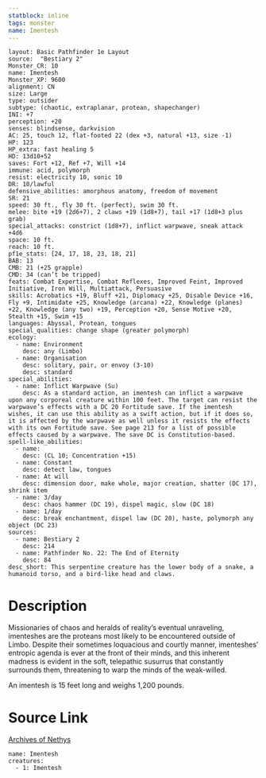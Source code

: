 ```yaml
---
statblock: inline
tags: monster
name: Imentesh
---
```

```statblock
layout: Basic Pathfinder 1e Layout
source:  "Bestiary 2"
Monster_CR: 10
name: Imentesh
Monster_XP: 9600
alignment: CN
size: Large
type: outsider
subtype: (chaotic, extraplanar, protean, shapechanger)
INI: +7
perception: +20
senses: blindsense, darkvision
AC: 25, touch 12, flat-footed 22 (dex +3, natural +13, size -1)
HP: 123
HP_extra: fast healing 5
HD: 13d10+52
saves: Fort +12, Ref +7, Will +14
immune: acid, polymorph
resist: electricity 10, sonic 10
DR: 10/lawful
defensive_abilities: amorphous anatomy, freedom of movement
SR: 21
speed: 30 ft., fly 30 ft. (perfect), swim 30 ft.
melee: bite +19 (2d6+7), 2 claws +19 (1d8+7), tail +17 (1d8+3 plus grab)
special_attacks: constrict (1d8+7), inflict warpwave, sneak attack +4d6
space: 10 ft.
reach: 10 ft.
pf1e_stats: [24, 17, 18, 23, 18, 21]
BAB: 13
CMB: 21 (+25 grapple)
CMD: 34 (can’t be tripped)
feats: Combat Expertise, Combat Reflexes, Improved Feint, Improved Initiative, Iron Will, Multiattack, Persuasive
skills: Acrobatics +19, Bluff +21, Diplomacy +25, Disable Device +16, Fly +9, Intimidate +25, Knowledge (arcana) +22, Knowledge (planes) +22, Knowledge (any two) +19, Perception +20, Sense Motive +20, Stealth +15, Swim +15
languages: Abyssal, Protean, tongues
special_qualities: change shape (greater polymorph)
ecology:
  - name: Environment
    desc: any (Limbo)
  - name: Organisation
    desc: solitary, pair, or envoy (3-10)
    desc: standard
special_abilities:
  - name: Inflict Warpwave (Su)
    desc: As a standard action, an imentesh can inflict a warpwave upon any corporeal creature within 100 feet. The target can resist the warpwave’s effects with a DC 20 Fortitude save. If the imentesh wishes, it can use this ability as a swift action, but if it does so, it is affected by the warpwave as well unless it resists the effects with its own Fortitude save. See page 213 for a list of possible effects caused by a warpwave. The save DC is Constitution-based.
spell-like_abilities:
  - name:
    desc: (CL 10; Concentration +15)
  - name: Constant
    desc: detect law, tongues
  - name: At will
    desc: dimension door, make whole, major creation, shatter (DC 17), shrink item
  - name: 3/day
    desc: chaos hammer (DC 19), dispel magic, slow (DC 18)
  - name: 1/day
    desc: break enchantment, dispel law (DC 20), haste, polymorph any object (DC 23)
sources:
  - name: Bestiary 2
    desc: 214
  - name: Pathfinder No. 22: The End of Eternity
    desc: 84
desc_short: This serpentine creature has the lower body of a snake, a humanoid torso, and a bird-like head and claws.
```
# Description
Missionaries of chaos and heralds of reality’s eventual unraveling, imenteshes are the proteans most likely to be encountered outside of Limbo. Despite their sometimes loquacious and courtly manner, imenteshes’ entropic agenda is ever at the front of their minds, and this inherent madness is evident in the soft, telepathic susurrus that constantly surrounds them, threatening to warp the minds of the weak-willed.

An imentesh is 15 feet long and weighs 1,200 pounds.
# Source Link
[Archives of Nethys](https://aonprd.com/MonsterDisplay.aspx?ItemName=Imentesh)
```encounter-table
name: Imentesh
creatures:
  - 1: Imentesh
```
